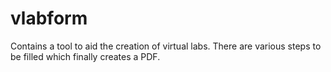 # vlabform
Contains a tool to aid the creation of virtual labs. There are various steps to be filled which finally creates a PDF.
